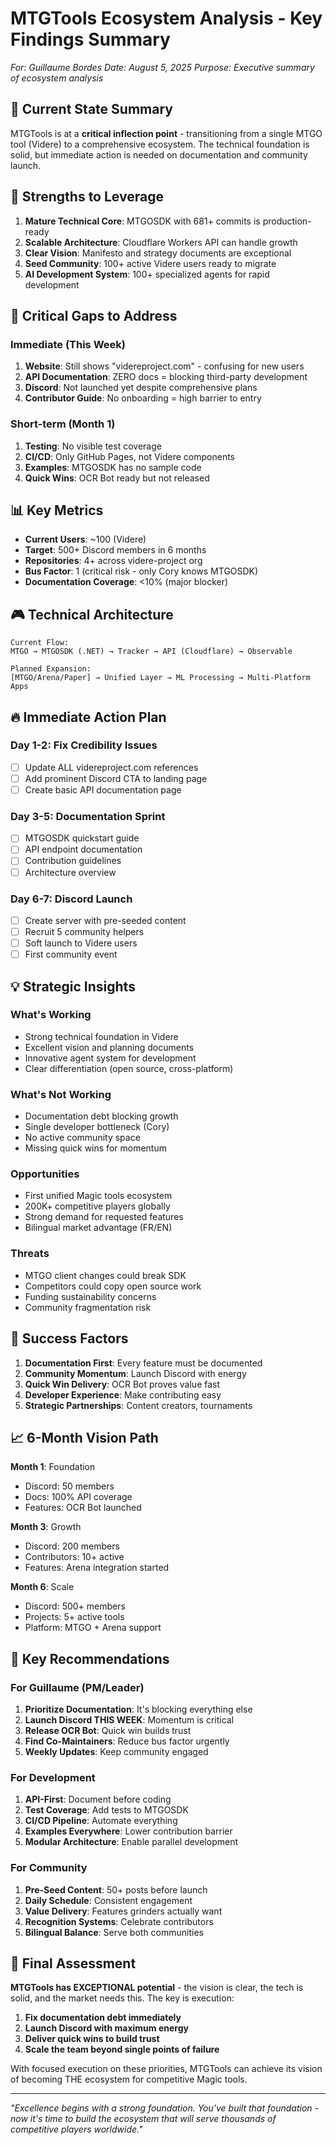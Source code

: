 # MTGTools Ecosystem Analysis - Key Findings Summary

*For: Guillaume Bordes*
*Date: August 5, 2025*
*Purpose: Executive summary of ecosystem analysis*

## 🎯 Current State Summary

MTGTools is at a **critical inflection point** - transitioning from a single MTGO tool (Videre) to a comprehensive ecosystem. The technical foundation is solid, but immediate action is needed on documentation and community launch.

## 🚀 Strengths to Leverage

1. **Mature Technical Core**: MTGOSDK with 681+ commits is production-ready
2. **Scalable Architecture**: Cloudflare Workers API can handle growth
3. **Clear Vision**: Manifesto and strategy documents are exceptional
4. **Seed Community**: 100+ active Videre users ready to migrate
5. **AI Development System**: 100+ specialized agents for rapid development

## 🚨 Critical Gaps to Address

### Immediate (This Week)
1. **Website**: Still shows "videreproject.com" - confusing for new users
2. **API Documentation**: ZERO docs = blocking third-party development
3. **Discord**: Not launched yet despite comprehensive plans
4. **Contributor Guide**: No onboarding = high barrier to entry

### Short-term (Month 1)
1. **Testing**: No visible test coverage
2. **CI/CD**: Only GitHub Pages, not Videre components
3. **Examples**: MTGOSDK has no sample code
4. **Quick Wins**: OCR Bot ready but not released

## 📊 Key Metrics

- **Current Users**: ~100 (Videre)
- **Target**: 500+ Discord members in 6 months
- **Repositories**: 4+ across videre-project org
- **Bus Factor**: 1 (critical risk - only Cory knows MTGOSDK)
- **Documentation Coverage**: <10% (major blocker)

## 🎮 Technical Architecture

```
Current Flow:
MTGO → MTGOSDK (.NET) → Tracker → API (Cloudflare) → Observable

Planned Expansion:
[MTGO/Arena/Paper] → Unified Layer → ML Processing → Multi-Platform Apps
```

## 🔥 Immediate Action Plan

### Day 1-2: Fix Credibility Issues
- [ ] Update ALL videreproject.com references
- [ ] Add prominent Discord CTA to landing page
- [ ] Create basic API documentation page

### Day 3-5: Documentation Sprint
- [ ] MTGOSDK quickstart guide
- [ ] API endpoint documentation
- [ ] Contribution guidelines
- [ ] Architecture overview

### Day 6-7: Discord Launch
- [ ] Create server with pre-seeded content
- [ ] Recruit 5 community helpers
- [ ] Soft launch to Videre users
- [ ] First community event

## 💡 Strategic Insights

### What's Working
- Strong technical foundation in Videre
- Excellent vision and planning documents
- Innovative agent system for development
- Clear differentiation (open source, cross-platform)

### What's Not Working
- Documentation debt blocking growth
- Single developer bottleneck (Cory)
- No active community space
- Missing quick wins for momentum

### Opportunities
- First unified Magic tools ecosystem
- 200K+ competitive players globally
- Strong demand for requested features
- Bilingual market advantage (FR/EN)

### Threats
- MTGO client changes could break SDK
- Competitors could copy open source work
- Funding sustainability concerns
- Community fragmentation risk

## 🎯 Success Factors

1. **Documentation First**: Every feature must be documented
2. **Community Momentum**: Launch Discord with energy
3. **Quick Win Delivery**: OCR Bot proves value fast
4. **Developer Experience**: Make contributing easy
5. **Strategic Partnerships**: Content creators, tournaments

## 📈 6-Month Vision Path

**Month 1**: Foundation
- Discord: 50 members
- Docs: 100% API coverage
- Features: OCR Bot launched

**Month 3**: Growth
- Discord: 200 members
- Contributors: 10+ active
- Features: Arena integration started

**Month 6**: Scale
- Discord: 500+ members
- Projects: 5+ active tools
- Platform: MTGO + Arena support

## 🔑 Key Recommendations

### For Guillaume (PM/Leader)
1. **Prioritize Documentation**: It's blocking everything else
2. **Launch Discord THIS WEEK**: Momentum is critical
3. **Release OCR Bot**: Quick win builds trust
4. **Find Co-Maintainers**: Reduce bus factor urgently
5. **Weekly Updates**: Keep community engaged

### For Development
1. **API-First**: Document before coding
2. **Test Coverage**: Add tests to MTGOSDK
3. **CI/CD Pipeline**: Automate everything
4. **Examples Everywhere**: Lower contribution barrier
5. **Modular Architecture**: Enable parallel development

### For Community
1. **Pre-Seed Content**: 50+ posts before launch
2. **Daily Schedule**: Consistent engagement
3. **Value Delivery**: Features grinders actually want
4. **Recognition Systems**: Celebrate contributors
5. **Bilingual Balance**: Serve both communities

## 🚀 Final Assessment

**MTGTools has EXCEPTIONAL potential** - the vision is clear, the tech is solid, and the market needs this. The key is execution:

1. **Fix documentation debt immediately**
2. **Launch Discord with maximum energy**
3. **Deliver quick wins to build trust**
4. **Scale the team beyond single points of failure**

With focused execution on these priorities, MTGTools can achieve its vision of becoming THE ecosystem for competitive Magic tools.

---

*"Excellence begins with a strong foundation. You've built that foundation - now it's time to build the ecosystem that will serve thousands of competitive players worldwide."*